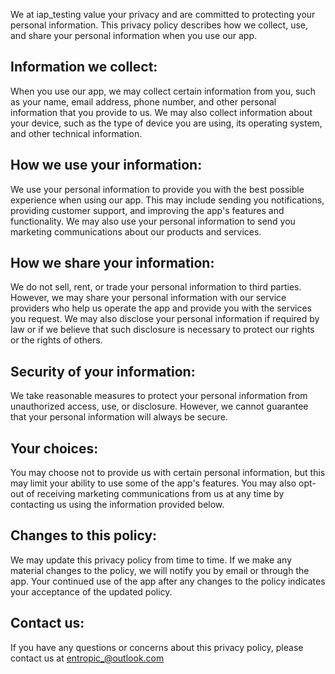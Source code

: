 We at iap_testing value your privacy and are committed to protecting your personal information. This privacy policy describes how we collect, use, and share your personal information when you use our app.

## Information we collect:
When you use our app, we may collect certain information from you, such as your name, email address, phone number, and other personal information that you provide to us. We may also collect information about your device, such as the type of device you are using, its operating system, and other technical information.

## How we use your information:
We use your personal information to provide you with the best possible experience when using our app. This may include sending you notifications, providing customer support, and improving the app's features and functionality. We may also use your personal information to send you marketing communications about our products and services.

## How we share your information:
We do not sell, rent, or trade your personal information to third parties. However, we may share your personal information with our service providers who help us operate the app and provide you with the services you request. We may also disclose your personal information if required by law or if we believe that such disclosure is necessary to protect our rights or the rights of others.

## Security of your information:
We take reasonable measures to protect your personal information from unauthorized access, use, or disclosure. However, we cannot guarantee that your personal information will always be secure.

## Your choices:
You may choose not to provide us with certain personal information, but this may limit your ability to use some of the app's features. You may also opt-out of receiving marketing communications from us at any time by contacting us using the information provided below.

## Changes to this policy:
We may update this privacy policy from time to time. If we make any material changes to the policy, we will notify you by email or through the app. Your continued use of the app after any changes to the policy indicates your acceptance of the updated policy.

## Contact us:
If you have any questions or concerns about this privacy policy, please contact us at entropic_@outlook.com
